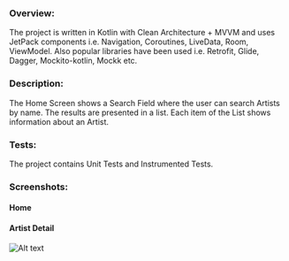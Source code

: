 ### Overview:

The project is written in Kotlin with Clean Architecture + MVVM and uses JetPack components 
i.e. Navigation, Coroutines, LiveData, Room, ViewModel. Also popular libraries have been used
i.e. Retrofit, Glide, Dagger, Mockito-kotlin, Mockk etc.

### Description:

The Home Screen shows a Search Field where the user can search Artists by name.
The results are presented in a list. Each item of the List shows information about an Artist.  

### Tests:

The project contains Unit Tests and Instrumented Tests.

### Screenshots:

#### Home


#### Artist Detail
![Alt text](screenshots/artist-detail-1.png?raw=true "app screenshot")
